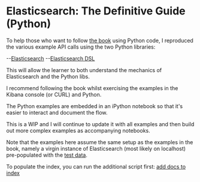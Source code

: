 # Elasticsearch: The Definitive Guide (Python) #

To help those who want to follow [the book](https://www.elastic.co/guide/en/elasticsearch/guide/master/index.html) using Python code, I reproduced the various example API calls using the two Python libraries:

--[Elasticsearch](http://elasticsearch-py.readthedocs.io/en/master/index.html)
--[Elasticsearch DSL](http://elasticsearch-dsl.readthedocs.io/en/latest/index.html)

This will allow the learner to both understand the mechanics of Elasticsearch and the Python libs.

I recommend following the book whilst exercising the examples in the Kibana console (or CURL) and Python.

The Python examples are embedded in an iPython notebook so that it's easier to interact and document the flow.

This is a WIP and I will continue to update it with all examples and then build out more complex examples as accompanying notebooks.

Note that the examples here assume the same setup as the examples in the book, namely a virgin instance of Elasticsearch (most likely on localhost) pre-populated with the [test data](https://github.com/pgolding/elasticsearch/blob/master/examples.json).

To populate the index, you can run the additional script first: [add docs to index](https://github.com/pgolding/elasticsearch/blob/master/populate.ipynb)

